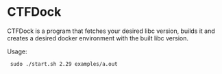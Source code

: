 # CTFDock

CTFDock is a program that fetches your desired libc version, builds it and creates a desired docker environment with the built libc version.

Usage:
```
 sudo ./start.sh 2.29 examples/a.out
```
